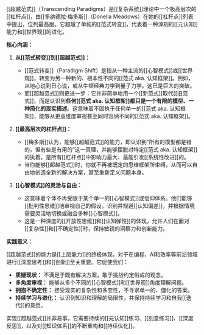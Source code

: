 [[超越范式]]（Transcending Paradigms）是[[复杂系统]]理论中一个极高层次的[[杠杆点]]，由[[多纳德拉·梅多斯]]（Donella Meadows）在她的[[杠杆点]]列表中提出，位列最高层。它超越了单纯的[[范式转变]]，代表着一种深刻的[[元认知]]能力和[[世界观]]的进化。

**核心内涵：**

1.  **从[[范式转变]]到[[超越范式]]：**
    *   [[范式转变]]（Paradigm Shift）是指从一种主流的[[心智模式]]或[[世界观]]，转变为另一种新的、根本性不同的[[范式 aka. 认知框架]]。例如，从地心说到日心说，或从牛顿经典力学到量子力学。这已是巨大的突破。
    *   而[[超越范式]]则更进一步：它并非简单地用一个[[新范式]]取代[[旧范式]]，而是认识到**任何[[范式 aka. 认知框架]]都只是一个有限的模型、一种简化的现实描述**。这意味着不固执于任何单一的[[范式 aka. 认知框架]]，能够从更高维度审视甚至同时容纳不同的[[范式 aka. 认知框架]]。

2.  **[[最高层次的杠杆点]]：**
    *   [[梅多斯]]认为，能够[[超越范式]]的能力，即认识到“所有的模型都是错的，但有些是有用的”这一真理，并能够摆脱对特定[[范式 aka. 认知框架]]的执着，是所有[[杠杆点]]中影响力最大、最能引发[[系统性改进]]的。
    *   当你能够[[超越范式]]时，你就不再被既定的思维框架所束缚，从而可以自由地创造全新的解决方案，甚至重新定义问题本身。

3.  **[[心智模式]]的灵活与自由：**
    *   这意味着个体不再受限于某个单一的[[心智模式]]或信仰体系。他们能够[[批判性思维]]地审视自己的假设，识别并规避[[认知偏差]]，并根据情境需要灵活地切换或融合多种[[心智模式]]。
    *   这是一种深度的[[开放性思维]]和[[认知弹性]]的体现，允许人们在面对[[复杂性]]和[[不确定性]]时，保持敏锐的洞察力和创新能力。

**实践意义：**

[[超越范式]]的能力是[[上层能力]]的终极体现，对于在编程、AI和效率等前沿领域进行[[深度思考]]和[[创新]]至关重要。它促使我们：
*   **质疑现状：** 不满足于既有解决方案，敢于挑战约定俗成的观念。
*   **多角度审视：** 能够从多个不同的[[心智模式]]和[[世界观]]角度理解问题。
*   **拥抱不确定性：** 接受现实的复杂性和多变性，不寻求单一的、僵化的答案。
*   **持续学习与进化：** 认识到知识和理解的局限性，并保持持续学习和自我[[迭代]]的意愿。

实现[[超越范式]]并非易事，它需要持续的[[元认知]]练习、[[刻意练习]]、[[深度反思]]，以及对[[知识体系]]的不断重构和[[持续优化]]。